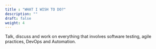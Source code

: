 ```yaml
---
title : "WHAT I WISH TO DO?"
description: ""
draft: false
weight: 4
---
```


Talk, discuss and work on everything that involves software testing, agile practices, DevOps and Automation.  

